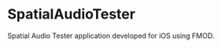 SpatialAudioTester
==================

Spatial Audio Tester application developed for iOS using FMOD.